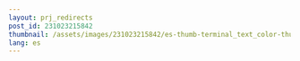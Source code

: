 ```yaml
---
layout: prj_redirects
post_id: 231023215842
thumbnail: /assets/images/231023215842/es-thumb-terminal_text_color-thumb.png
lang: es
---
```

